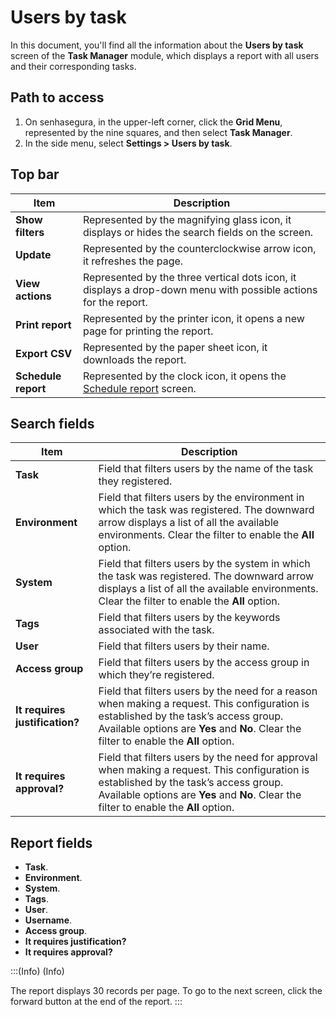 # Users by task

In this document, you'll find all the information about the **Users by task** screen of the **Task Manager** module, which displays a report with all users and their corresponding tasks.

## Path to access
1. On senhasegura, in the upper-left corner, click the **Grid Menu**, represented by the nine squares, and then select **Task Manager**.
2. In the side menu, select **Settings  >  Users by task**.


## Top bar

| **Item** | **Description**|
|----|----|
| **Show filters** | Represented by the magnifying glass icon, it displays or hides the search fields on the screen.|
| **Update**| Represented by the counterclockwise arrow icon, it refreshes the page.|
| **View actions** | Represented by the three vertical dots icon, it displays a drop-down menu with possible actions for the report.|
| **Print report**| Represented by the printer icon, it opens a new page for printing the report.|
| **Export CSV** | Represented by the paper sheet icon, it downloads the report.|
| **Schedule report** | Represented by the clock icon, it opens the [Schedule report](/v3-33/docs/general-information-how-to-issue-download-and-schedule-device-reports) screen. |

## Search fields


| **Item**| **Description**|
|----|----|
| **Task**| Field that filters users by the name of the task they registered.|
| **Environment**| Field that filters users by the environment in which the task was registered. The downward arrow displays a list of all the available environments. Clear the filter to enable the **All** option. |
| **System**| Field that filters users by the system in which the task was registered. The downward arrow displays a list of all the available environments. Clear the filter to enable the **All** option.|
| **Tags**| Field that filters users by the keywords associated with the task.|
| **User**| Field that filters users by their name.|
| **Access group**| Field that filters users by the access group in which they’re registered.|
| **It requires justification?** | Field that filters users by the need for a reason when making a request. This configuration is established by the task’s access group. Available options are **Yes** and **No**. Clear the filter to enable the **All** option.  |
| **It requires approval?** | Field that filters users by the need for approval when making a request. This configuration is established by the task’s access group. Available options are **Yes** and **No**. Clear the filter to enable the **All** option.  |
 
## **Report fields**
  - **Task**.
  - **Environment**.
  - **System**.
  - **Tags**.
  - **User**.
  - **Username**.
  - **Access group**.
  - **It requires justification?**
  - **It requires approval?**

:::(Info) (Info)

The report displays 30 records per page. To go to the next screen, click the forward button at the end of the report.
:::

